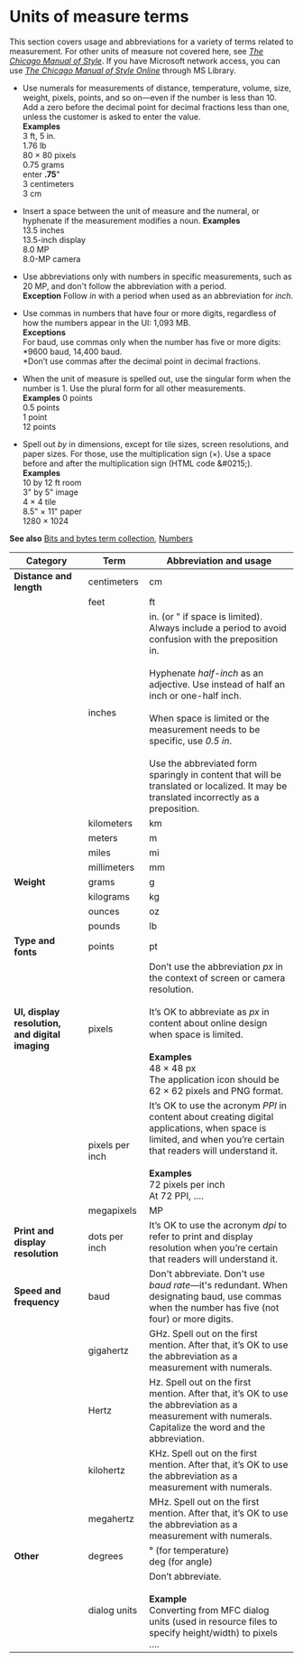 ﻿# Units of measure terms

This
section covers usage and abbreviations for a variety of terms related
to measurement. For other units of measure not covered here, see [*The Chicago Manual of Style*](http://www.chicagomanualofstyle.org/home.html). If you have Microsoft network access, you can use [*The Chicago Manual of Style Online*](http://aka.ms/mslibrary/cms) through MS Library.

  - Use
    numerals for measurements of distance, temperature, volume, size,
    weight, pixels, points, and so on—even if the number is less than
    10\. Add a zero before the decimal point for decimal fractions less than one, unless the customer is asked to enter the value.  
    **Examples**  
    3 ft, 5 in.  
    1.76 lb  
    80 × 80 pixels  
    0.75 grams  
    enter **.75**"  
    3 centimeters  
    3 cm
    
  - Insert a space between the unit of measure and the numeral, or hyphenate if the measurement modifies a noun.
    **Examples**  
    13.5 inches  
    13.5-inch display  
    8.0 MP  
    8.0-MP camera  
  - Use
    abbreviations only with numbers in specific measurements, such
    as 20 MP, and don't follow the abbreviation with a period.  
    **Exception** Follow *in* with a period when used as an abbreviation for *inch.*
  - Use commas in numbers that have four or more digits, regardless of how the numbers appear in the UI: 1,093 MB.  
    **Exceptions**  
    For baud, use commas only when the number has five or more digits: *9600 baud, 14,400 baud.  
    *Don’t use commas after the decimal point in decimal fractions.
  - When
    the unit of measure is spelled out, use the singular form when the
    number is 1. Use the plural form for all other measurements.  
    **Examples**
    0 points  
    0.5 points  
    1 point  
    12 points
  - Spell out *by* in dimensions, except for tile sizes, screen resolutions, and paper sizes. For those, use the multiplication sign (×). Use a space before and after the multiplication sign (HTML code &\#0215;).  
    **Examples**  
    10 by 12 ft room  
    3" by 5" image  
    4 × 4 tile   
    8.5" × 11" paper   
    1280 × 1024

**See also** [](/style-guide/a-z-word-list-term-collections/term-collections/bits-bytes-terms)[Bits and bytes term collection](/style-guide/a-z-word-list-term-collections/term-collections/bits-bytes-terms), [Numbers](/style-guide/numbers)

|**Category**|**Term**|**Abbreviation and usage**|
--|--|--|
|**Distance and length**|centimeters|cm|
||feet|ft|
||inches|in. (or " if space is limited). Always include a period to avoid confusion with the preposition in.<br /><br />Hyphenate *half-inch* as an adjective. Use instead of half an inch or one-half inch.<br /><br />When space is limited or the measurement needs to be specific, use *0.5 in*. <br /><br />Use the abbreviated form sparingly in content that will be translated or localized. It may be translated incorrectly as a preposition.|
||kilometers|km|
||meters|m|
||miles|mi|
||millimeters|mm|
|**Weight**|grams|g|
||kilograms|kg|
||ounces|oz|
||pounds|lb|
|**Type and fonts**|points|pt|
|**UI, display resolution, and digital imaging**|pixels|Don’t use the abbreviation *px* in the context of screen or camera resolution.<br /><br />It’s OK to abbreviate as *px* in content about online design when space is limited. <br /><br />**Examples**<br />48 × 48 px <br />The application icon should be 62 × 62 pixels and PNG format.|
||pixels per inch|It’s OK to use the acronym *PPI* in content about creating digital applications, when space is limited, and when you’re certain that readers will understand it. <br /><br />**Examples**<br />72 pixels per inch  <br />At 72 PPI, ….|
||megapixels|MP|
|**Print and display resolution**|dots per inch|It’s OK to use the acronym *dpi* to refer to print and display resolution when you’re certain that readers will understand it.|
|**Speed and frequency**|baud|Don't abbreviate. Don't use *baud rate*—it's redundant. When designating baud, use commas when the number has five (not four) or more digits.|
||gigahertz|GHz. Spell out on the first mention. After that, it’s OK to use the abbreviation as a measurement with numerals.|
||Hertz|Hz. Spell out on the first mention. After that, it’s OK to use the abbreviation as a measurement with numerals. Capitalize the word and the abbreviation.|
||kilohertz|KHz. Spell out on the first mention. After that, it’s OK to use the abbreviation as a measurement with numerals.|
||megahertz|MHz. Spell out on the first mention. After that, it’s OK to use the abbreviation as a measurement with numerals.|
|**Other**|degrees|° (for temperature)<br />deg (for angle)|
||dialog units|Don’t abbreviate.<br /><br />**Example**<br />Converting from MFC dialog units (used in resource files to specify height/width) to pixels ….|
